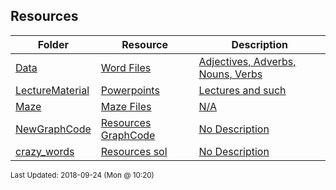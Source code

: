 ## Resources
| Folder | Resource | Description|
 | ------------|------------|------------|
 | [Data](https://github.com/rugbyprof/3013-Algorithms/tree/master/Resources/Data) | [ Word Files ](https://github.com/rugbyprof/3013-Algorithms/tree/master/Resources/Data) | [ Adjectives, Adverbs, Nouns, Verbs](https://github.com/rugbyprof/3013-Algorithms/tree/master/Resources/Data) | [N/A](https://github.com/rugbyprof/3013-Algorithms/tree/master/Resources/Data) |
 | [LectureMaterial](https://github.com/rugbyprof/3013-Algorithms/tree/master/Resources/LectureMaterial) | [ Powerpoints ](https://github.com/rugbyprof/3013-Algorithms/tree/master/Resources/LectureMaterial) | [ Lectures and such](https://github.com/rugbyprof/3013-Algorithms/tree/master/Resources/LectureMaterial) | [N/A](https://github.com/rugbyprof/3013-Algorithms/tree/master/Resources/LectureMaterial) |
 | [Maze](https://github.com/rugbyprof/3013-Algorithms/tree/master/Resources/Maze) | [ Maze Files](https://github.com/rugbyprof/3013-Algorithms/tree/master/Resources/Maze) | [N/A](https://github.com/rugbyprof/3013-Algorithms/tree/master/Resources/Maze) |
 | [NewGraphCode](https://github.com/rugbyprof/3013-Algorithms/tree/master/Resources/NewGraphCode) | [ Resources GraphCode ](https://github.com/rugbyprof/3013-Algorithms/tree/master/Resources/NewGraphCode) | [ No Description](https://github.com/rugbyprof/3013-Algorithms/tree/master/Resources/NewGraphCode) | [N/A](https://github.com/rugbyprof/3013-Algorithms/tree/master/Resources/NewGraphCode) |
 | [crazy_words](https://github.com/rugbyprof/3013-Algorithms/tree/master/Resources/crazy_words) | [ Resources sol ](https://github.com/rugbyprof/3013-Algorithms/tree/master/Resources/crazy_words) | [ No Description](https://github.com/rugbyprof/3013-Algorithms/tree/master/Resources/crazy_words) | [N/A](https://github.com/rugbyprof/3013-Algorithms/tree/master/Resources/crazy_words) |

<sup>Last Updated: 2018-09-24 (Mon @ 10:20)</sup>